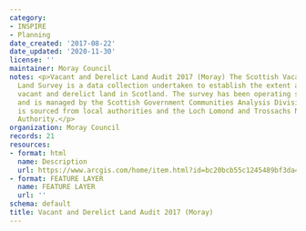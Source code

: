 ```yaml
---
category:
- INSPIRE
- Planning
date_created: '2017-08-22'
date_updated: '2020-11-30'
license: ''
maintainer: Moray Council
notes: <p>Vacant and Derelict Land Audit 2017 (Moray) The Scottish Vacant and Derelict
  Land Survey is a data collection undertaken to establish the extent and state of
  vacant and derelict land in Scotland. The survey has been operating since 1988,
  and is managed by the Scottish Government Communities Analysis Division. The data
  is sourced from local authorities and the Loch Lomond and Trossachs National Park
  Authority.</p>
organization: Moray Council
records: 21
resources:
- format: html
  name: Description
  url: https://www.arcgis.com/home/item.html?id=bc20bcb55c1245489bf3da4128a3aba1
- format: FEATURE LAYER
  name: FEATURE LAYER
  url: ''
schema: default
title: Vacant and Derelict Land Audit 2017 (Moray)
---
```

